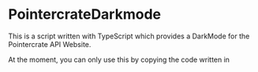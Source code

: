 # PointercrateDarkmode

This is a script written with TypeScript which provides a DarkMode for the Pointercrate API Website.

At the moment, you can only use this by copying the code written in 
